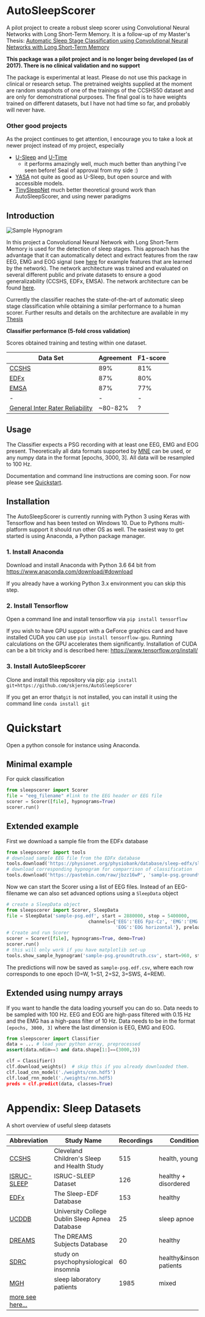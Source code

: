 # AutoSleepScorer
A pilot project to create a robust sleep scorer using Convolutional Neural Networks with Long Short-Term Memory. 
It is a follow-up of my Master's Thesis: [Automatic Sleep Stage Classification using Convolutional Neural Networks with Long Short-Term Memory](https://github.com/skjerns/AutoSleepScorer/blob/master/figures/thesis.pdf?raw=true)

**This package was a pilot project and is no longer being developed (as of 2017). There is no clinical validation and no support**

The package is experimental at least. Please do not use this package in clinical or research setup. The pretrained weights supplied at the moment are random snapshots of one of the trainings of the CCSHS50 dataset and are only for demonstrational purposes. The final goal is to have weights trained on different datasets, but I have not had time so far, and probably will never have.

### Other good projects

As the project continues to get attention, I encourage you to take a look at newer project instead of my project, especially

* [U-Sleep](https://github.com/perslev/U-Sleep) and [U-Time](https://github.com/perslev/U-Time)
   * it performs amazingly well, much much better than anything I've seen before! Seal of approval from my side :)
* [YASA](https://github.com/raphaelvallat/yasa) not quite as good as U-Sleep, but open source and with accessible models.
* [TinySleepNet](https://github.com/akaraspt/tinysleepnet) much better theoretical ground work than AutoSleepScorer, and using newer paradigms

## Introduction

![Sample Hypnogram](https://github.com/skjerns/AutoSleepScorer/blob/master/figures/hypno.png?raw=true)

In this project a Convolutional Neural Network with Long Short-Term Memory is used for the detection of sleep stages. This approach has the advantage that it can automatically detect and extract features from the raw EEG, EMG and EOG signal (see [here](https://github.com/skjerns/AutoSleepScorer/blob/master/figures/features.png?raw=true) for example features that are learned by the network). The network architecture was trained and evaluated on several different public and private datasets to ensure a good generalizability (CCSHS, EDFx, EMSA). The network architecture can be found [here](https://github.com/skjerns/AutoSleepScorer/blob/master/figures/architecture.png?raw=true).

Currently the classifier reaches the state-of-the-art of automatic sleep stage classification while obtaining a similar performance to a human scorer. Further results and details on the architecture are available in my [Thesis](https://github.com/skjerns/AutoSleepScorer/blob/master/figures/thesis.pdf?raw=true)

**Classifier performance (5-fold cross validation)**

Scores obtained training and testing within one dataset.

Data Set| Agreement | F1-score
------------ | -------------|-------------
[CCSHS](https://sleepdata.org/datasets/ccshs) | 89% | 81%
[EDFx](https://physionet.nlm.nih.gov/pn4/sleep-edfx/) | 87% | 80%
[EMSA](https://www.ncbi.nlm.nih.gov/pubmed/28594100) | 87% | 77%
-|-|-
[General Inter Rater Reliability](https://www.ncbi.nlm.nih.gov/pubmed/19250176) | ~80-82% | ?

## Usage

The Classifier expects a PSG recording with at least one EEG, EMG and EOG present. Theoretically all data formats supported by [MNE](https://martinos.org/mne/stable/python_reference.html#reading-raw-data) can be used, or any numpy data in the format [epochs, 3000, 3]. All data will be resampled to 100 Hz.

Documentation and command line instructions are coming soon. For now please see [Quickstart](https://github.com/skjerns/AutoSleepScorer#quickstart).


## Installation
The AutoSleepScorer is currently running with Python 3 using Keras with Tensorflow and has been tested on Windows 10. Due to Pythons multi-platform support it should run other OS as well. The easiest way to get started is using Anaconda, a Python package manager.

### 1. Install Anaconda
Download and install Anaconda with Python 3.6 64 bit from https://www.anaconda.com/download/#download

If you already have a working Python 3.x environment you can skip this step.

### 2. Install Tensorflow
Open a command line and install tensorflow via `pip install tensorflow`

If you wish to have GPU support with a GeForce graphics card and have installed CUDA you can use `pip install tensorflow-gpu`. Running calculations on the GPU accelerates them significantly.
Installation of CUDA can be a bit tricky and is described here: https://www.tensorflow.org/install/

### 3. Install AutoSleepScorer
Clone and install this repository via pip:
`pip install git+https://github.com/skjerns/AutoSleepScorer`

If you get an error that`git` is not installed, you can install it using the command line `conda install git`

# Quickstart

Open a python console for instance using Anaconda.

## **Minimal example**

For quick classification

```Python
from sleepscorer import Scorer
file = "eeg_filename" #link to the EEG header or EEG file
scorer = Scorer([file], hypnograms=True)
scorer.run()
```

## **Extended example**

First we download a sample file from the EDFx database

```Python
from sleepscorer import tools
# download sample EEG file from the EDFx database
tools.download('https://physionet.org/physiobank/database/sleep-edfx/sleep-cassette/SC4001E0-PSG.edf', 'sample-psg.edf')
# download corresponding hypnogram for comparrison of classification
tools.download('https://pastebin.com/raw/jbzz16wP', 'sample-psg.groundtruth.csv') 
```
Now we can start the Scorer using a list of EEG files.
Instead of an EEG-filename we can also set advanced options using a `SleepData` object
```Python
# create a SleepData object 
from sleepscorer import Scorer, SleepData
file = SleepData('sample-psg.edf', start = 2880000, stop = 5400000, 
							  channels={'EEG':'EEG Fpz-Cz', 'EMG':'EMG submental', 
                              			'EOG':'EOG horizontal'}, preload=False)
# Create and run Scorer
scorer = Scorer([file], hypnograms=True, demo=True)
scorer.run()
# this will only work if you have matplotlib set-up
tools.show_sample_hypnogram('sample-psg.groundtruth.csv', start=960, stop=1800)
```
The predictions will now be saved as `sample-psg.edf.csv`, where each row corresponds to one epoch (0=W, 1=S1, 2=S2, 3=SWS, 4=REM).

## **Extended using numpy arrays**
If you want to handle the data loading yourself you can do so. Data needs to be sampled with 100 Hz. EEG and EOG are high-pass filtered with 0.15 Hz and the EMG has a high-pass filter of 10 Hz. Data needs to be in the format `[epochs, 3000, 3]` where the last dimension is EEG, EMG and EOG.

```Python
from sleepscorer import Classifier
data = ... # load your python array, preprocessed
assert(data.ndim==3 and data.shape[1:]==(3000,3))

clf = Classifier()
clf.download_weights()  # skip this if you already downloaded them.
clf.load_cnn_model('./weights/cnn.hdf5')
clf.load_rnn_model('./weights/rnn.hdf5)
preds = clf.predict(data, classes=True)
```

# Appendix: Sleep Datasets
A short overview of useful sleep datasets

| Abbreviation                                                                                                                                 | Study Name                                     | Recordings | Condition            |
|----------------------------------------------------------------------------------------------------------------------------------------------|------------------------------------------------|------------|----------------------|
| [CCSHS](https://sleepdata.org/datasets/ccshs)                                                                                                | Cleveland Children's Sleep and Health Study    | 515        | health, young        |
| [ISRUC-SLEEP](https://sleeptight.isr.uc.pt/ISRUC_Sleep/)                                                                                     | ISRUC-SLEEP Dataset                            | 126        | healthy + disordered |
| [EDFx](https://physionet.nlm.nih.gov/pn4/sleep-edfx/)                                                                                        | The Sleep-EDF Database                         | 153         | healthy              |
| [UCDDB](https://physionet.org/pn3/ucddb/)                                                                                                    | University College Dublin Sleep Apnea Database | 25         | sleep apnoe          |
| [DREAMS](http://www.tcts.fpms.ac.be/~devuyst/Databases/DatabaseSubjects/) | The DREAMS Subjects Database | 20 | healthy |             
| [SDRC](https://data.mendeley.com/datasets/3hx58k232n/4) | study on psychophysiological insomnia | 60 | healthy&insomnia patients |   
| [MGH](https://physionet.org/content/challenge-2018/1.0.0/) | sleep laboratory patients | 1985 | mixed |
| [more see here...](https://github.com/skjerns/AutoSleepScorer/blob/master/Publicallyavailablesleepdatasets.xlsx) |                                                |            |                      
